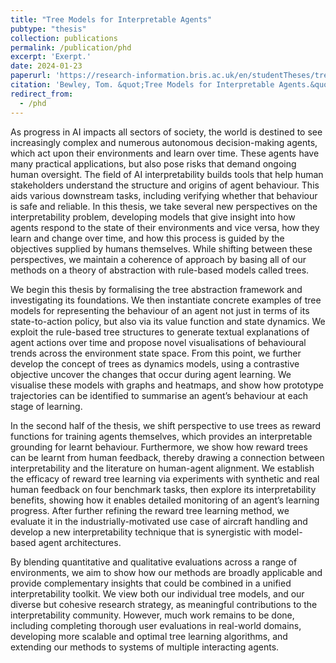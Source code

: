 ```yaml
---
title: "Tree Models for Interpretable Agents"
pubtype: "thesis"
collection: publications
permalink: /publication/phd
excerpt: 'Exerpt.'
date: 2024-01-23
paperurl: 'https://research-information.bris.ac.uk/en/studentTheses/tree-models-for-interpretable-agents'
citation: 'Bewley, Tom. &quot;Tree Models for Interpretable Agents.&quot; PhD Thesis, University of Bristol, 2024.'
redirect_from: 
  - /phd
---
```

As progress in AI impacts all sectors of society, the world is destined to see increasingly complex and numerous autonomous decision-making agents, which act upon their environments and learn over time. These agents have many practical applications, but also pose risks that demand ongoing human oversight. The field of AI interpretability builds tools that help human stakeholders understand the structure and origins of agent behaviour. This aids various downstream tasks, including verifying whether that behaviour is safe and reliable. In this thesis, we take several new perspectives on the interpretability problem, developing models that give insight into how agents respond to the state of their environments and vice versa, how they learn and change over time, and how this process is guided by the objectives supplied by humans themselves. While shifting between these perspectives, we maintain a coherence of approach by basing all of our methods on a theory of abstraction with rule-based models called trees.

We begin this thesis by formalising the tree abstraction framework and investigating its foundations. We then instantiate concrete examples of tree models for representing the behaviour of an agent not just in terms of its state-to-action policy, but also via its value function and state dynamics. We exploit the rule-based tree structures to generate textual explanations of agent actions over time and propose novel visualisations of behavioural trends across the environment state space. From this point, we further develop the concept of trees as dynamics models, using a contrastive objective uncover the changes that occur during agent learning. We visualise these models with graphs and heatmaps, and show how prototype trajectories can be identified to summarise an agent’s behaviour at each stage of learning.

In the second half of the thesis, we shift perspective to use trees as reward functions for training agents themselves, which provides an interpretable grounding for learnt behaviour. Furthermore, we show how reward trees can be learnt from human feedback, thereby drawing a connection between interpretability and the literature on human-agent alignment. We establish the efficacy of reward tree learning via experiments with synthetic and real human feedback on four benchmark tasks, then explore its interpretability benefits, showing how it enables detailed monitoring of an agent’s learning progress. After further refining the reward tree learning method, we evaluate it in the industrially-motivated use case of aircraft handling and develop a new interpretability technique that is synergistic with model-based agent architectures.

By blending quantitative and qualitative evaluations across a range of environments, we aim to show how our methods are broadly applicable and provide complementary insights that could be combined in a unified interpretability toolkit. We view both our individual tree models, and our diverse but cohesive research strategy, as meaningful contributions to the interpretability community. However, much work remains to be done, including completing thorough user evaluations in real-world domains, developing more scalable and optimal tree learning algorithms, and extending our methods to systems of multiple interacting agents.


